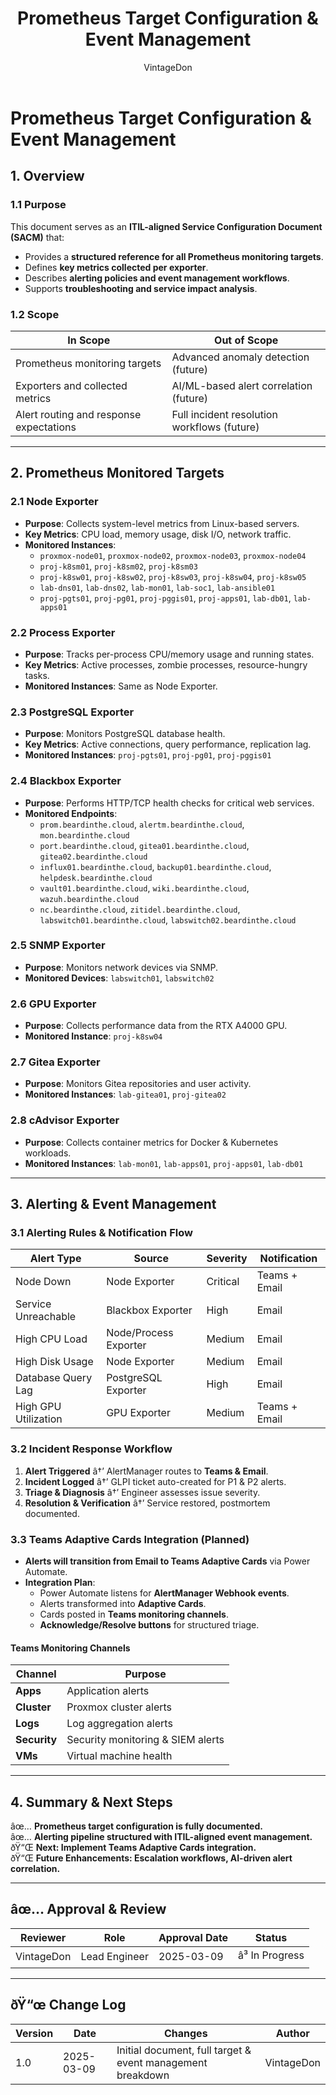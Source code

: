﻿---
title: "Prometheus Target Configuration & Event Management"
description: "ITIL-aligned documentation of all Prometheus monitoring targets, including exporters, key metrics, and alerting structure."
author: "VintageDon"
tags: ["prometheus", "monitoring", "ITIL", "alerting", "power automate"]
category: "Services"
kb_type: "Service Configuration Document"
version: "1.0"
status: "Draft"
last_updated: "2025-03-09"
---

# **Prometheus Target Configuration & Event Management**

## **1. Overview**

### **1.1 Purpose**

This document serves as an **ITIL-aligned Service Configuration Document (SACM)** that:

- Provides a **structured reference for all Prometheus monitoring targets**.
- Defines **key metrics collected per exporter**.
- Describes **alerting policies and event management workflows**.
- Supports **troubleshooting and service impact analysis**.

### **1.2 Scope**

| **In Scope** | **Out of Scope** |
|-------------|------------------|
| Prometheus monitoring targets | Advanced anomaly detection (future) |
| Exporters and collected metrics | AI/ML-based alert correlation (future) |
| Alert routing and response expectations | Full incident resolution workflows (future) |

---

## **2. Prometheus Monitored Targets**

### **2.1 Node Exporter**

- **Purpose**: Collects system-level metrics from Linux-based servers.
- **Key Metrics**: CPU load, memory usage, disk I/O, network traffic.
- **Monitored Instances**:
  - `proxmox-node01`, `proxmox-node02`, `proxmox-node03`, `proxmox-node04`
  - `proj-k8sm01`, `proj-k8sm02`, `proj-k8sm03`
  - `proj-k8sw01`, `proj-k8sw02`, `proj-k8sw03`, `proj-k8sw04`, `proj-k8sw05`
  - `lab-dns01`, `lab-dns02`, `lab-mon01`, `lab-soc1`, `lab-ansible01`
  - `proj-pgts01`, `proj-pg01`, `proj-pggis01`, `proj-apps01`, `lab-db01`, `lab-apps01`

### **2.2 Process Exporter**

- **Purpose**: Tracks per-process CPU/memory usage and running states.
- **Key Metrics**: Active processes, zombie processes, resource-hungry tasks.
- **Monitored Instances**: Same as Node Exporter.

### **2.3 PostgreSQL Exporter**

- **Purpose**: Monitors PostgreSQL database health.
- **Key Metrics**: Active connections, query performance, replication lag.
- **Monitored Instances**: `proj-pgts01`, `proj-pg01`, `proj-pggis01`

### **2.4 Blackbox Exporter**

- **Purpose**: Performs HTTP/TCP health checks for critical web services.
- **Monitored Endpoints**:
  - `prom.beardinthe.cloud`, `alertm.beardinthe.cloud`, `mon.beardinthe.cloud`
  - `port.beardinthe.cloud`, `gitea01.beardinthe.cloud`, `gitea02.beardinthe.cloud`
  - `influx01.beardinthe.cloud`, `backup01.beardinthe.cloud`, `helpdesk.beardinthe.cloud`
  - `vault01.beardinthe.cloud`, `wiki.beardinthe.cloud`, `wazuh.beardinthe.cloud`
  - `nc.beardinthe.cloud`, `zitidel.beardinthe.cloud`, `labswitch01.beardinthe.cloud`, `labswitch02.beardinthe.cloud`

### **2.5 SNMP Exporter**

- **Purpose**: Monitors network devices via SNMP.
- **Monitored Devices**: `labswitch01`, `labswitch02`

### **2.6 GPU Exporter**

- **Purpose**: Collects performance data from the RTX A4000 GPU.
- **Monitored Instance**: `proj-k8sw04`

### **2.7 Gitea Exporter**

- **Purpose**: Monitors Gitea repositories and user activity.
- **Monitored Instances**: `lab-gitea01`, `proj-gitea02`

### **2.8 cAdvisor Exporter**

- **Purpose**: Collects container metrics for Docker & Kubernetes workloads.
- **Monitored Instances**: `lab-mon01`, `lab-apps01`, `proj-apps01`, `lab-db01`

---

## **3. Alerting & Event Management**

### **3.1 Alerting Rules & Notification Flow**

| **Alert Type** | **Source** | **Severity** | **Notification** |
|--------------|----------|------------|----------------|
| Node Down | Node Exporter | Critical | Teams + Email |
| Service Unreachable | Blackbox Exporter | High | Email |
| High CPU Load | Node/Process Exporter | Medium | Email |
| High Disk Usage | Node Exporter | Medium | Email |
| Database Query Lag | PostgreSQL Exporter | High | Email |
| High GPU Utilization | GPU Exporter | Medium | Teams + Email |

### **3.2 Incident Response Workflow**

1. **Alert Triggered** â†’ AlertManager routes to **Teams & Email**.
2. **Incident Logged** â†’ GLPI ticket auto-created for P1 & P2 alerts.
3. **Triage & Diagnosis** â†’ Engineer assesses issue severity.
4. **Resolution & Verification** â†’ Service restored, postmortem documented.

### **3.3 Teams Adaptive Cards Integration (Planned)**

- **Alerts will transition from Email to Teams Adaptive Cards** via Power Automate.
- **Integration Plan**:
  - Power Automate listens for **AlertManager Webhook events**.
  - Alerts transformed into **Adaptive Cards**.
  - Cards posted in **Teams monitoring channels**.
  - **Acknowledge/Resolve buttons** for structured triage.

#### **Teams Monitoring Channels**

| **Channel** | **Purpose** |
|------------|------------|
| **Apps** | Application alerts |
| **Cluster** | Proxmox cluster alerts |
| **Logs** | Log aggregation alerts |
| **Security** | Security monitoring & SIEM alerts |
| **VMs** | Virtual machine health |

---

## **4. Summary & Next Steps**

âœ… **Prometheus target configuration is fully documented.**  
âœ… **Alerting pipeline structured with ITIL-aligned event management.**  
ðŸ“Œ **Next: Implement Teams Adaptive Cards integration.**  
ðŸ“Œ **Future Enhancements: Escalation workflows, AI-driven alert correlation.**  

---

## **âœ… Approval & Review**

| **Reviewer** | **Role** | **Approval Date** | **Status** |
|-------------|---------|------------------|------------|
| VintageDon | Lead Engineer | 2025-03-09 | â³ In Progress |

---

## **ðŸ“œ Change Log**

| **Version** | **Date** | **Changes** | **Author** |
|------------|---------|-------------|------------|
| 1.0 | 2025-03-09 | Initial document, full target & event management breakdown | VintageDon |

